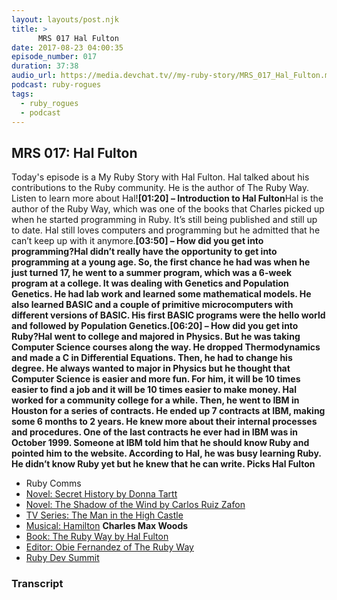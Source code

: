 ```yaml
---
layout: layouts/post.njk
title: >
      MRS 017 Hal Fulton
date: 2017-08-23 04:00:35
episode_number: 017
duration: 37:38
audio_url: https://media.devchat.tv//my-ruby-story/MRS_017_Hal_Fulton.mp3
podcast: ruby-rogues
tags: 
  - ruby_rogues
  - podcast
---
```


## **MRS 017: Hal Fulton**
Today's episode is a My Ruby Story with Hal Fulton. Hal talked about his contributions to the Ruby community. He is the author of The Ruby Way. Listen to learn more about Hal!**[01:20] – Introduction to Hal Fulton**Hal is the author of the Ruby Way, which was one of the books that Charles picked up when he started programming in Ruby. It’s still being published and still up to date. Hal still loves computers and programming but he admitted that he can’t keep up with it anymore.**[03:50] – How did you get into programming?**Hal didn’t really have the opportunity to get into programming at a young age. So, the first chance he had was when he just turned 17, he went to a summer program, which was a 6-week program at a college. It was dealing with Genetics and Population Genetics. He had lab work and learned some mathematical models. He also learned BASIC and a couple of primitive microcomputers with different versions of BASIC. His first BASIC programs were the hello world and followed by Population Genetics.**[06:20] – How did you get into Ruby?**Hal went to college and majored in Physics. But he was taking Computer Science courses along the way. He dropped Thermodynamics and made a C in Differential Equations. Then, he had to change his degree. He always wanted to major in Physics but he thought that Computer Science is easier and more fun. For him, it will be 10 times easier to find a job and it will be 10 times easier to make money. Hal worked for a community college for a while. Then, he went to IBM in Houston for a series of contracts. He ended up 7 contracts at IBM, making some 6 months to 2 years. He knew more about their internal processes and procedures. One of the last contracts he ever had in IBM was in October 1999. Someone at IBM told him that he should know Ruby and pointed him to the website. According to Hal, he was busy learning Ruby. He didn’t know Ruby yet but he knew that he can write. **Picks**** Hal Fulton**
- Ruby Comms
- [Novel: Secret History by Donna Tartt](https://www.amazon.com/Secret-History-Donna-Tartt/dp/1400031702)
- [Novel: The Shadow of the Wind by Carlos Ruiz Zafon](https://www.amazon.com/Shadow-Wind-Carlos-Ruiz-Zafón/dp/0143034901)
- [TV Series: The Man in the High Castle](http://www.imdb.com/title/tt1740299/)
- [Musical: Hamilton](http://www.hamiltonbroadway.com/)
**Charles Max Woods**
- [Book: The Ruby Way by Hal Fulton](http://therubyway.io/)
- [Editor: Obie Fernandez of The Ruby Way](http://obiefernandez.com/books/)
- [Ruby Dev Summit](https://rubydevsummit.com/)


### Transcript


